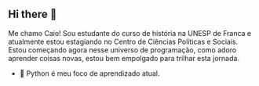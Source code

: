 ## Hi there 👋

Me chamo Caio! Sou estudante do curso de história na UNESP de Franca e atualmente estou estagiando no Centro de Ciências Políticas e Sociais. 
Estou começando agora nesse universo de programação, como adoro aprender coisas novas, estou bem empolgado para trilhar esta jornada.

- 📝 Python é meu foco de aprendizado atual. 
<!--
**CaioPalombo/CaioPalombo** is a ✨ _special_ ✨ repository because its `README.md` (this file) appears on your GitHub profile.

Here are some ideas to get you started:

- 🔭 I’m currently working on ...
- 🌱 I’m currently learning ...
- 👯 I’m looking to collaborate on ...
- 🤔 I’m looking for help with ...
- 💬 Ask me about ...
- 📫 How to reach me: ...
- 😄 Pronouns: ...
- ⚡ Fun fact: ...
-->
